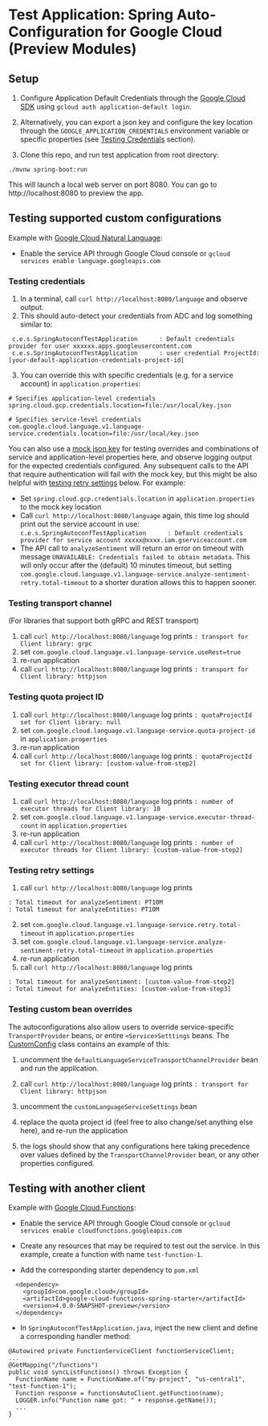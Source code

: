 # Test Application: Spring Auto-Configuration for Google Cloud (Preview Modules)

## Setup
1. Configure Application Default Credentials through the [Google Cloud SDK](https://cloud.google.com/sdk)
using `gcloud auth application-default login`.  
2. Alternatively, you can export a json key and configure the key location through 
the `GOOGLE_APPLICATION_CREDENTIALS` environment variable or specific properties
(see [Testing Credentials](#testing-credentials) section).  

3. Clone this repo, and run test application from root directory:
```
./mvnw spring-boot:run
```
This will launch a local web server on port 8080. You can go to http://localhost:8080 to preview the app.

## Testing supported custom configurations

Example with [Google Cloud Natural Language](https://github.com/googleapis/google-cloud-java/tree/main/java-language):
- Enable the service API through Google Cloud console or
  `gcloud services enable language.googleapis.com`

### Testing credentials

1. In a terminal, call `curl http://localhost:8080/language` and observe output. 
2. This should auto-detect your credentials from ADC and log something similar to:
```
 c.e.s.SpringAutoconfTestApplication      : Default credentials provider for user xxxxxx.apps.googleusercontent.com
 c.e.s.SpringAutoconfTestApplication      : user credential ProjectId: [your-default-application-credentials-project-id]
```

3. You can override this with specific credentials (e.g. for a service account) in `application.properties`:
```
# Specifies application-level credentials
spring.cloud.gcp.credentials.location=file:/usr/local/key.json

# Specifies service-level credentials
com.google.cloud.language.v1.language-service.credentials.location=file:/usr/local/key.json
```

You can also use a [mock json key](/src/test/resources/fake-credential-key.json)
for testing overrides and combinations of service and application-level properties here, 
and observe logging output for the expected credentials configured. Any subsequent calls to the API that require authentication will fail with the mock key, 
but this might be also helpful with [testing retry settings](#testing-retry-settings) below. For example:

- Set `spring.cloud.gcp.credentials.location` in `application.properties` to the mock key location 
- Call `curl http://localhost:8080/language` again, this time log should print out the service account in use:
   `c.e.s.SpringAutoconfTestApplication      : Default credentials provider for service account xxxxx@xxxx.iam.gserviceaccount.com`  
- The API call to `analyzeSentiment` will return an error on timeout with message `UNAVAILABLE: Credentials failed to obtain metadata`. 
  This will only occur after the (default) 10 minutes timeout, but setting 
  `com.google.cloud.language.v1.language-service.analyze-sentiment-retry.total-timeout` to a shorter duration allows this to happen sooner. 

### Testing transport channel
(For libraries that support both gRPC and REST transport)
1. call `curl http://localhost:8080/language` log prints `: transport for Client library: grpc`
2. set `com.google.cloud.language.v1.language-service.useRest=true`
3. re-run application
4. call `curl http://localhost:8080/language` log prints `: transport for Client library: httpjson`

### Testing quota project ID
1. call `curl http://localhost:8080/language` log prints `: quotaProjectId set for Client library: null`
2. set `com.google.cloud.language.v1.language-service.quota-project-id` in `application.properties`
3. re-run application
4. call `curl http://localhost:8080/language` log prints `: quotaProjectId set for Client library: [custom-value-from-step2]`

### Testing executor thread count
1. call `curl http://localhost:8080/language` log prints `: number of executor threads for Client library: 10`
2. set `com.google.cloud.language.v1.language-service.executor-thread-count` in `application.properties`
3. re-run application
4. call `curl http://localhost:8080/language` log prints `: number of executor threads for Client library: [custom-value-from-step2]`

### Testing retry settings
1. call `curl http://localhost:8080/language` log prints 
``` 
: Total timeout for analyzeSentiment: PT10M
: Total timeout for analyzeEntities: PT10M
```
2. set `com.google.cloud.language.v1.language-service.retry.total-timeout` in `application.properties`
3. set `com.google.cloud.language.v1.language-service.analyze-sentiment-retry.total-timeout` in `application.properties`
4. re-run application
5. call `curl http://localhost:8080/language` log prints
``` 
: Total timeout for analyzeSentiment: [custom-value-from-step2]
: Total timeout for analyzeEntities: [custom-value-from-step3]
```

### Testing custom bean overrides

The autoconfigurations also allow users to override service-specific  
`TransportProvider` beans, or entire `<Service>Setttings` beans. 
The [CustomConfig](src/main/java/com/example/springautoconftest/CustomConfig.java) class contains
an example of this:

1. uncomment the `defaultLanguageServiceTransportChannelProvider` bean and run the application. 
2. call `curl http://localhost:8080/language` log prints `: transport for Client library: httpjson`

3. uncomment the `customLanguageServiceSettings` bean 
4. replace the quota project id (feel free to also change/set anything else here), and re-run the application
5. the logs should show that any configurations here taking precedence over 
values defined by the `TransportChannelProvider` bean, or any other properties configured.

## Testing with another client

Example with [Google Cloud Functions](https://github.com/googleapis/google-cloud-java/tree/main/java-functions):

- Enable the service API through Google Cloud console or
`gcloud services enable cloudfunctions.googleapis.com`
- Create any resources that may be required to test out the service. In this example, create a function with name `test-function-1`. 

- Add the corresponding starter dependency to `pom.xml`
```
  <dependency>
    <groupId>com.google.cloud</groupId>
    <artifactId>google-cloud-functions-spring-starter</artifactId>
    <version>4.0.0-SNAPSHOT-preview</version>
  </dependency>
```

- In `SpringAutoconfTestApplication.java`, inject the new client and define a corresponding handler method:  
```
@Autowired private FunctionServiceClient functionServiceClient;
...
@GetMapping("/functions")
public void syncListFunctions() throws Exception {
  FunctionName name = FunctionName.of("my-project", "us-central1", "test-function-1");
  Function response = functionsAutoClient.getFunction(name);
  LOGGER.info("Function name got: " + response.getName());
  ...
}
```


